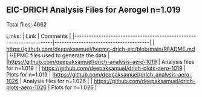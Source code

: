 ## EIC-DRICH Analysis Files for Aerogel n=1.019

Total files: 4662

Links:
| Link                                                                | Comments                              |
|---------------------------------------------------------------------|---------------------------------------|
| https://github.com/deepaksamuel/hepmc-drich-eic/blob/main/README.md | HEPMC files used to generate the data |
|https://github.com/deepaksamuel/drich-analysis-aero-1019                                                                     | Analysis files for n=1.019                                      |
| https://github.com/deepaksamuel/drich-plots-aero-1019                                                                    |  Plots for n=1.019                                     |
|https://github.com/deepaksamuel/drich-analysis-aero-1026                                                                     | Analysis files for n=1.026                                      |
| https://github.com/deepaksamuel/drich-plots-aero-1026                                                                   |  Plots for n=1.026                                    |

